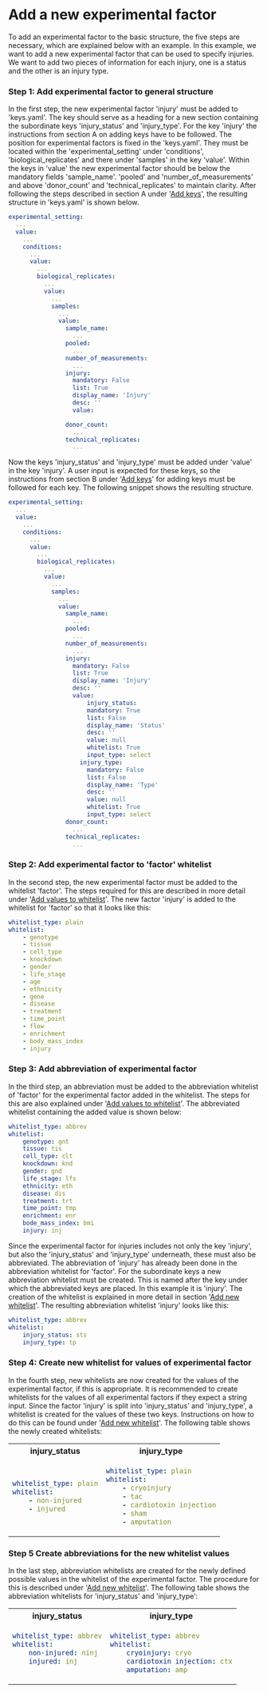 # Add a new experimental factor

To add an experimental factor to the basic structure, the five steps are necessary, which are explained below with an example. 
In this example, we want to add a new experimental factor that can be used to specify injuries. We want to add two pieces of information for each injury, one is a status and the other is an injury type.

### Step 1: Add experimental factor to general structure

In the first step, the new experimental factor 'injury' must be added to 'keys.yaml'. The key should serve as a heading for a new section containing the subordinate keys 'injury_status' and 'injury_type'.
For the key 'injury' the instructions from section A on adding keys have to be followed. The position for experimental factors is fixed in the 'keys.yaml'. They must be located within the 'experimental_setting' under 'conditions',  'biological_replicates' and there under 'samples' in the key 'value'. Within the keys in 'value' the new experimental factor should be below the mandatory fields 'sample_name'. 'pooled' and 'number_of_measurements' and above 'donor_count' and 'technical_replicates' to maintain clarity. After following the steps described in section A under '[Add keys](add_keys.md)', the resulting structure in 'keys.yaml' is shown below. 

```yaml
experimental_setting:
  ...
  value:
    ...
    conditions:
      ...
      value:
        ...
        biological_replicates:
          ...
          value:
            ...
            samples:
              ...
              value:
                sample_name:
                  ...
                pooled:
                  ...
                number_of_measurements:
                  ...
                injury:
                  mandatory: False
                  list: True
                  display_name: 'Injury'
                  desc: ''
                  value:

                donor_count:
                  ...
                technical_replicates:
                  ...
```

Now the keys 'injury_status' and 'injury_type' must be added under 'value' in the key 'injury'. A user input is expected for these keys, so the instructions from section B under '[Add keys](add_keys.md)' for adding keys must be followed for each key. The following snippet shows the resulting structure.

```yaml
experimental_setting:
  ...
  value:
    ...
    conditions:
      ...
      value:
        ...
        biological_replicates:
          ...
          value:
            ...
            samples:
              ...
              value:
                sample_name:
                  ...
                pooled:
                  ...
                number_of_measurements:
                  ...
                injury:
                  mandatory: False
                  list: True
                  display_name: 'Injury'
                  desc: ''
                  value:
                      injury_status:
                      mandatory: True
                      list: False
                      display_name: 'Status'
                      desc: ''
                      value: null
                      whitelist: True
                      input_type: select
                    injury_type:
                      mandatory: False
                      list: False
                      display_name: 'Type'
                      desc: ''
                      value: null
                      whitelist: True
                      input_type: select
                donor_count:
                  ...
                technical_replicates:
                  ...
```

### Step 2: Add experimental factor to 'factor' whitelist

In the second step, the new experimental factor must be added to the whitelist 'factor'. The steps required for this are described in more detail under '[Add values to whitelist](add_whitelist_values.md)'. 
The new factor 'injury' is added to the whitelist for 'factor' so that it looks like this:

```yaml
whitelist_type: plain
whitelist:
    - genotype
    - tissue
    - cell_type
    - knockdown
    - gender
    - life_stage
    - age
    - ethnicity
    - gene
    - disease
    - treatment
    - time_point
    - flow
    - enrichment
    - body_mass_index
    - injury
```

### Step 3: Add abbreviation of experimental factor

In the third step, an abbreviation must be added to the abbreviation whitelist of 'factor' for the experimental factor added in the whitelist. The steps for this are also explained under '[Add values to whitelist](add_whitelist_values.md)'. The abbreviated whitelist containing the added value is shown below:

```yaml
whitelist_type: abbrev
whitelist:
    genotype: gnt
    tissue: tis
    cell_type: clt
    knockdown: knd
    gender: gnd
    life_stage: lfs
    ethnicity: eth
    disease: dis
    treatment: trt
    time_point: tmp
    enrichment: enr
    bode_mass_index: bmi
    injury: inj
```

Since the experimental factor for injuries includes not only the key 'injury', but also the 'injury_status' and 'injury_type' underneath, these must also be abbreviated. The abbreviation of 'injury' has already been done in the abbreviation whitelist for 'factor'. For the subordinate keys a new abbreviation whitelist must be created. This is named after the key under which the abbreviated keys are placed. In this example it is 'injury'. The creation of the whitelist is explained in more detail in section '[Add new whitelist](add_whitelist.md)'. The resulting abbreviation whitelist 'injury' looks like this:

```yaml
whitelist_type: abbrev
whitelist:
    injury_status: sts
    injury_type: tp
```

### Step 4: Create new whitelist for values of experimental factor

In the fourth step, new whitelists are now created for the values of the experimental factor, if this is appropriate. It is recommended to create whitelists for the values of all experimental factors if they expect a string input.
Since the factor 'injury' is split into 'injury_status' and 'injury_type', a whitelist is created for the values of these two keys. Instructions on how to do this can be found under '[Add new whitelist](add_whitelist.md)'. The following table shows the newly created whitelists:

<table>
<tr>
<th>
injury_status
</th>
<th>
injury_type
</th>
</tr>

<tr>
<td> 
<div>

```yaml
whitelist_type: plain
whitelist:
    - non-injured
    - injured
```

</div>
</td> 
<td> 
<div>

```yaml
whitelist_type: plain
whitelist:
    - cryoinjury
    - tac
    - cardiotoxin injection
    - sham
    - amputation
```

</div>
</td>
</tr>
</table>

### Step 5 Create abbreviations for the new whitelist values

In the last step, abbreviation whitelists are created for the newly defined possible values in the whitelist of the experimental factor. The procedure for this is described under '[Add new whitelist](add_whitelist.md)'. The following table shows the abbreviation whitelists for 'injury_status' and 'injury_type':

<table>
<tr>
<th>
injury_status
</th>
<th>
injury_type
</th>
</tr>
<tr valign="top">
<td> 
<div>

```yaml
whitelist_type: abbrev
whitelist:
    non-injured: ninj
    injured: inj
```

</div>
</td> 
<td> 
<div>

```yaml
whitelist_type: abbrev
whitelist:
    cryoinjury: cryo
    cardiotoxin injection: ctx
    amputation: amp
```

</div>
</td>
</tr>
</table>
